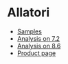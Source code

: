 # Allatori

* [Samples](SAMPLES.md)
* [Analysis on 7.2](Analysis-7.2.md)
* [Analysis on 8.6](Analysis-8.6.md)
* [Product page](http://www.allatori.com/)